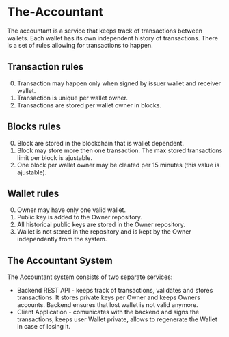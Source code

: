 # The-Accountant

The accountant is a service that keeps track of transactions between wallets.
Each wallet has its own independent history of transactions. There is a set of rules allowing for transactions to happen. 

## Transaction rules

0. Transaction may happen only when signed by issuer wallet and receiver wallet.
1. Transaction is unique per wallet owner.
2. Transactions are stored per wallet owner in blocks. 

## Blocks rules

0. Block are stored in the blockchain that is wallet dependent.
1. Block may store more then one transaction. The max stored transactions limit per block is ajustable.
2. One block per wallet owner may be cleated per 15 minutes (this value is ajustable).


## Wallet rules

0. Owner may have only one valid wallet.
1. Public key is added to the Owner repository.
2. All historical public keys are stored in the Owner repository.
3. Wallet is not stored in the repository and is kept by the Owner independently from the system.

## The Accountant System

The Accountant system consists of two separate services:

- Backend REST API - keeps track of transactions, validates and stores transactions. It stores private keys per Owner and keeps Owners accounts. Backend ensures that lost wallet is not valid anymore.
- Client Application - comunicates with the backend and signs the transactions, keeps user Wallet private, allows to regenerate the Wallet in case of losing it. 


